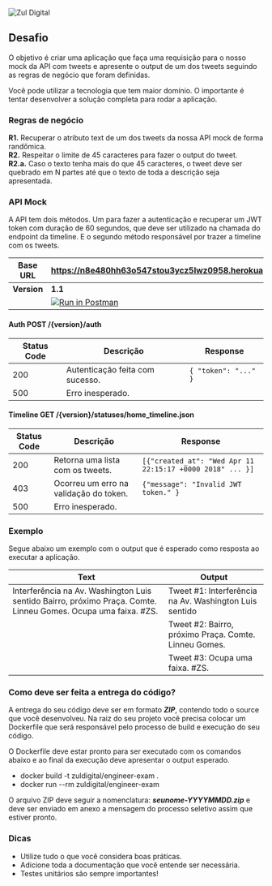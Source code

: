 ![Zul Digital](https://s3-us-west-2.amazonaws.com/blu-static/logo/small_logo_zul-1024.jpg)

## Desafio

O objetivo é criar uma aplicação que faça uma requisição para o nosso mock da API com tweets e apresente o output de um dos tweets seguindo as regras de negócio que foram definidas.

Você pode utilizar a tecnologia que tem maior domínio. O importante é tentar desenvolver a solução completa para rodar a aplicação.

### Regras de negócio
**R1.** Recuperar o atributo text de um dos tweets da nossa API mock de forma randômica.   
**R2.** Respeitar o limite de 45 caracteres para fazer o output do tweet.  
**R2.a.** Caso o texto tenha mais do que 45 caracteres, o tweet deve ser quebrado em N partes até que o texto de toda a descrição seja apresentada.

### API Mock

A API tem dois métodos. Um para fazer a autenticação e recuperar um JWT token com duração de 60 segundos, que deve ser utilizado na chamada do endpoint da timeline. E o segundo método responsável por trazer a timeline com os tweets.

|Base URL  | https://n8e480hh63o547stou3ycz5lwz0958.herokuapp.com/ |
| ----------- | ------------------------------------------------------------------------------------ |
|**Version**  | **1.1** |
| | [![Run in Postman](https://run.pstmn.io/button.svg)](https://www.getpostman.com/collections/b7dc95ef39e431d9518a)|

#### Auth POST /{version}/auth

| Status Code | Descrição | Response |
| ----------- | --------- | ---------|
| 200 | Autenticação feita com sucesso. | ```{ "token": "..." }``` |
| 500 |Erro inesperado. |  |

#### Timeline GET /{version}/statuses/home_timeline.json

| Status Code | Descrição | Response |
| ----------- | --------- | ---------|
| 200 | Retorna uma lista com os tweets. | ```[{"created_at": "Wed Apr 11 22:15:17 +0000 2018" ... }]``` |
| 403 | Ocorreu um erro na validação do token. | ```{"message": "Invalid JWT token." }``` |
| 500 |Erro inesperado. |  |

### Exemplo

Segue abaixo um exemplo com o output que é esperado como resposta ao executar a aplicação.

| Text | Output |
| ---- | ------ |
| Interferência na Av. Washington Luis sentido Bairro, próximo Praça. Comte. Linneu Gomes. Ocupa uma faixa. #ZS. | Tweet #1: Interferência na Av. Washington Luis sentido | 
|  | Tweet #2: Bairro, próximo Praça. Comte. Linneu Gomes. |
|  | Tweet #3: Ocupa uma faixa. #ZS.

### Como deve ser feita a entrega do código?

A entrega do seu código deve ser em formato ***ZIP***, contendo todo o source que você desenvolveu. Na raiz do seu projeto você precisa colocar um Dockerfile que será responsável pelo processo de build e execução do seu código. 

O Dockerfile deve estar pronto para ser executado com os comandos abaixo e ao final da execução deve apresentar o output esperado.

* docker build -t zuldigital/engineer-exam .
* docker run --rm zuldigital/engineer-exam

O arquivo ZIP deve seguir a nomenclatura: ***seunome-YYYYMMDD.zip*** e deve ser enviado em anexo a mensagem do processo seletivo assim que estiver pronto.

### Dicas

* Utilize tudo o que você considera boas práticas.
* Adicione toda a documentação que você entende ser necessária.
* Testes unitários são sempre importantes!
